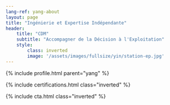 ```yaml
---
lang-ref: yang-about
layout: page
title: "Ingénierie et Expertise Indépendante"
header:
    title: "CDM"
    subtitle: "Accompagner de la Décision à l'Exploitation"
    style:
        class: inverted
        image: '/assets/images/fullsize/yin/station-ep.jpg'
---
```


{% include profile.html parent="yang" %}

{% include certifications.html class="inverted" %}

{% include cta.html class="inverted" %}
